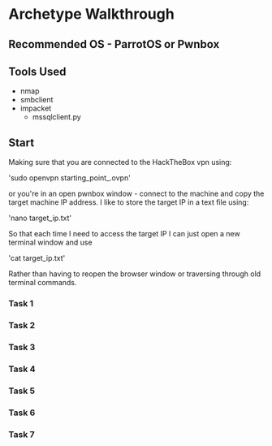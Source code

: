 # Archetype Walkthrough

## Recommended OS - ParrotOS or Pwnbox

## Tools Used
- nmap
- smbclient
- impacket
   - mssqlclient.py


## Start
Making sure that you are connected to the HackTheBox vpn using:

   'sudo openvpn starting_point_<username>.ovpn'

or you're in an open pwnbox window - connect to the machine and copy the target machine IP address. I like to store the target IP in a text file using:

   'nano target_ip.txt'

So that each time I need to access the target IP I can just open a new terminal window and use
   
   'cat target_ip.txt'
   
Rather than having to reopen the browser window or traversing through old terminal commands.

### Task 1

### Task 2

### Task 3

### Task 4

### Task 5

### Task 6

### Task 7
